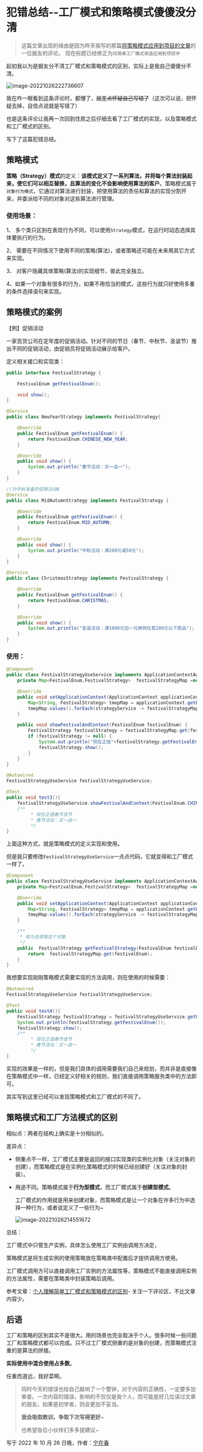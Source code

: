 # 犯错总结--工厂模式和策略模式傻傻没分清

> 这篇文章出现的缘由是因为昨天我写的那篇[将策略模式应用到项目的文章](https://juejin.cn/post/7158472864499236900)的一位掘友的评论。 现在标题已经修正为`将简单工厂模式改造应用到项目中`

起初我以为是掘友分不清工厂模式和策略模式的区别，实际上是我自己傻傻分不清。

![image-20221026222736607](C:\Users\ASUS\Desktop\nzc_blog\img\image-20221026222736607.png)



我在咋一眼看到这条评论时，都懵了，~~就差点怀疑自己写错了~~（这次可以说，把怀疑去掉，自信点说就是写错了）

也是这条评论让我再一次回到住房之后仔细去看了工厂模式的实现，以及策略模式和工厂模式的区别。

写下了这篇犯错总结。

## 策略模式

**策略（Strategy）模式**的定义：**该模式定义了一系列算法，并将每个算法封装起来，使它们可以相互替换，且算法的变化不会影响使用算法的客户**。策略模式属于`对象行为模式`，它通过对算法进行封装，把使用算法的责任和算法的实现分割开来，并委派给不同的对象对这些算法进行管理。

### 使用场景：

1、 多个类只区别在表现行为不同，可以使用`Strategy`模式，在运行时动态选择具体要执行的行为。

2、 需要在不同情况下使用不同的策略(算法)，或者策略还可能在未来用其它方式来实现。

3、 对客户隐藏具体策略(算法)的实现细节，彼此完全独立。

4、如果一个对象有很多的行为，如果不用恰当的模式，这些行为就只好使用多重的条件选择语句来实现。

## 策略模式的案例

【例】促销活动

一家百货公司在定年度的促销活动。针对不同的节日（春节、中秋节、圣诞节）推出不同的促销活动，由促销员将促销活动展示给客户。

定义相关接口和实现类：

```java
public interface FestivalStrategy {

    FestivalEnum getFestivalEnum();

    void show();
}
```

```java
@Service
public class NewYearStrategy implements FestivalStrategy{

    @Override
    public FestivalEnum getFestivalEnum() {
        return FestivalEnum.CHINESE_NEW_YEAR;
    }

    @Override
    public void show() {
        System.out.println("春节活动：买一送一");
    }
}

//为中秋准备的促销活动B
@Service
public class MidAutumnStrategy implements FestivalStrategy {

    @Override
    public FestivalEnum getFestivalEnum() {
        return FestivalEnum.MID_AUTUMN;
    }

    @Override
    public void show() {
        System.out.println("中秋活动：满200元减50元");
    }
}

@Service
public class ChristmasStrategy implements FestivalStrategy {

    @Override
    public FestivalEnum getFestivalEnum() {
        return FestivalEnum.CHRISTMAS;
    }

    @Override
    public void show() {
        System.out.println("圣诞活动：满1000元加一元换购任意200元以下商品");
    }
}
```

### 使用：

```java
@Component
public class FestivalStrategyUseService implements ApplicationContextAware {
    private Map<FestivalEnum,FestivalStrategy>  festivalStrategyMap =new HashMap<>();

    @Override
    public void setApplicationContext(ApplicationContext applicationContext) throws BeansException {
        Map<String, FestivalStrategy> tmepMap = applicationContext.getBeansOfType(FestivalStrategy.class);
        tmepMap.values().forEach(strategyService -> festivalStrategyMap.put(strategyService.getFestivalEnum(), strategyService));
    }

    public void showFestivalAndContext(FestivalEnum festivalEnum) {
        FestivalStrategy festivalStrategy = festivalStrategyMap.get(festivalEnum);
        if (festivalStrategy != null) {
            System.out.println("现在正值"+festivalStrategy.getFestivalEnum().getName()+"佳节");
            festivalStrategy.show();
        }
    }
}
```

```java
@Autowired
FestivalStrategyUseService festivalStrategyUseService;

@Test
public void test3(){
    festivalStrategyUseService.showFestivalAndContext(FestivalEnum.CHINESE_NEW_YEAR);
    /**
         * 现在正值春节佳节
         * 春节活动：买一送一
         */
}
```

上面这种方式，就是策略模式的定义实现和使用。



但是我只要修改`FestivalStrategyUseService`一点点代码，它就变得和工厂模式一样了。

```java
@Component
public class FestivalStrategyUseService implements ApplicationContextAware {
    private Map<FestivalEnum,FestivalStrategy>  festivalStrategyMap =new HashMap<>();

    @Override
    public void setApplicationContext(ApplicationContext applicationContext) throws BeansException {
        Map<String, FestivalStrategy> tmepMap = applicationContext.getBeansOfType(FestivalStrategy.class);
        tmepMap.values().forEach(strategyService -> festivalStrategyMap.put(strategyService.getFestivalEnum(), strategyService));
    }

    /**
     * 改为去获取这个对象
     */
    public  FestivalStrategy getFestivalStrategy(FestivalEnum festivalEnum) {
        return  festivalStrategyMap.get(festivalEnum);
    }
}

```

我想要实现刚刚策略模式需要实现的方法调用，则在使用的时候需要：

```java
@Autowired
FestivalStrategyUseService festivalStrategyUseService;

@Test
public void test4(){
    FestivalStrategy festivalStrategy = festivalStrategyUseService.getFestivalStrategy(FestivalEnum.CHINESE_NEW_YEAR);
    System.out.println(festivalStrategy.getFestivalEnum());
    festivalStrategy.show();
    /**
         * 现在正值春节佳节
         * 春节活动：买一送一
         */
}
```

实现的效果是一样的，但是我们具体的调用需要我们自己来规划，而并非是直接像在策略模式中一样，已经定义好相关的规则，我们直接调用策略服务类中的方法即可。

其实写到这里已经可以发现策略模式和工厂模式的不同了。

## 策略模式和工厂方法模式的区别

相似点：两者在结构上确实是十分相似的。

差异点：

- 侧重点不一样，工厂模式主要是返回的接口实现类的实例化对象（关注对象的创建），而策略模式是在实例化策略模式的时候已经创建好（关注对象的封装）。

- 用途不同。策略模式属于**行为型模式**，而工厂模式属于**创建型模式**。

  工厂模式的作用就是用来创建对象，而策略模式是让一个对象在许多行为中选择一种行为，或者说定义了一些行为~

  ![image-20221026214551672](C:\Users\ASUS\Desktop\nzc_blog\img\image-20221026214551672.png)

总结：

工厂模式中只管生产实例，具体怎么使用工厂实例由调用方决定，

策略模式是将生成实例的使用策略放在策略类中配置后才提供调用方使用。 

工厂模式调用方可以直接调用工厂实例的方法属性等，策略模式不能直接调用实例的方法属性，需要在策略类中封装策略后调用。

参考文章：[个人理解简单工厂模式和策略模式的区别](https://blog.csdn.net/lmx125254/article/details/86625960)- 关注一下评论区，不比文章内容少。

## 后语

工厂和策略的区别其实不是很大。用的场景也完全取决于个人。很多时候一些问题工厂和策略模式都可以完成。只不过工厂模式侧重的是对象的创建，而策略模式注重的是算法的拼接。

**实际使用中混合使用占多数**。

任重而道远，我好菜啊。

> 同时今天的错误也给自己敲响了一个警钟，对于内容的正确性，一定要多加审查。一次内容的错误，影响的不仅仅是我个人，而可能是好几位读过文章的朋友。如果是初学者，则会更加不妥当。
>
> **我会吸取教训，争取下次写得更好**~ 
>
> 也希望各位小伙伴们多多提建议~  



写于 2022 年 10 月 26 日晚，作者：[宁在春](https://juejin.cn/user/2859142558267559/posts)





